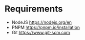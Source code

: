 # Requirements

- NodeJS https://nodejs.org/en
- PNPM https://pnpm.io/installation
- Git https://www.git-scm.com